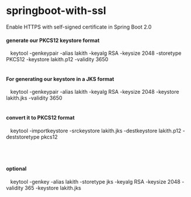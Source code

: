 # springboot-with-ssl
Enable HTTPS with self-signed certificate in Spring Boot 2.0



#### generate our PKCS12 keystore format <br/>
 &nbsp;&nbsp; keytool -genkeypair -alias lakith -keyalg RSA -keysize 2048 -storetype PKCS12 -keystore lakith.p12 -validity 3650<br/><br/>
#### For generating our keystore in a JKS format<br/>
 &nbsp;&nbsp; keytool -genkeypair -alias lakith -keyalg RSA -keysize 2048 -keystore lakith.jks -validity 3650<br/><br/>
#### convert it to PKCS12 format<br/>
 &nbsp;&nbsp; keytool -importkeystore -srckeystore lakith.jks -destkeystore lakith.p12 -deststoretype pkcs12<br/><br/><br/><br/>
 
 
#### optional<br/>
  &nbsp;&nbsp; keytool -genkey -alias lakith -storetype jks -keyalg RSA -keysize 2048 -validity 365 -keystore lakith.jks



